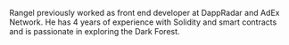 Rangel previously worked as front end developer at DappRadar and AdEx Network. He has 4 years of experience with Solidity and smart contracts and is passionate in exploring the Dark Forest.